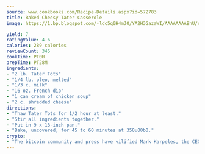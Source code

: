 ```yaml
---
source: www.cookbooks.com/Recipe-Details.aspx?id=572783
title: Baked Cheesy Tater Casserole
image: https://1.bp.blogspot.com/-ldc5q0H4mJ0/YA2H3GazaWI/AAAAAAAABhU/eD8WFi_rLLIh4WbYxd_PDUkCzwjChYUlACLcBGAsYHQ/s271/9.png

yield: 7
ratingValue: 4.6
calories: 289 calories
reviewCount: 345
cookTime: PT0H
prepTime: PT28M
ingredients:
- "2 lb. Tater Tots"
- "1/4 lb. oleo, melted"
- "1/3 c. milk"
- "16 oz. French dip"
- "1 can cream of chicken soup"
- "2 c. shredded cheese"
directions:
- "Thaw Tater Tots for 1/2 hour at least."
- "Stir all ingredients together."
- "Put in 9 x 13-inch pan."
- "Bake, uncovered, for 45 to 60 minutes at 350u00b0."
crypto:
- "The bitcoin community and press have vilified Mark Karpeles, the CEO of Mt. Gox, as a clown and a con man."
---
```

